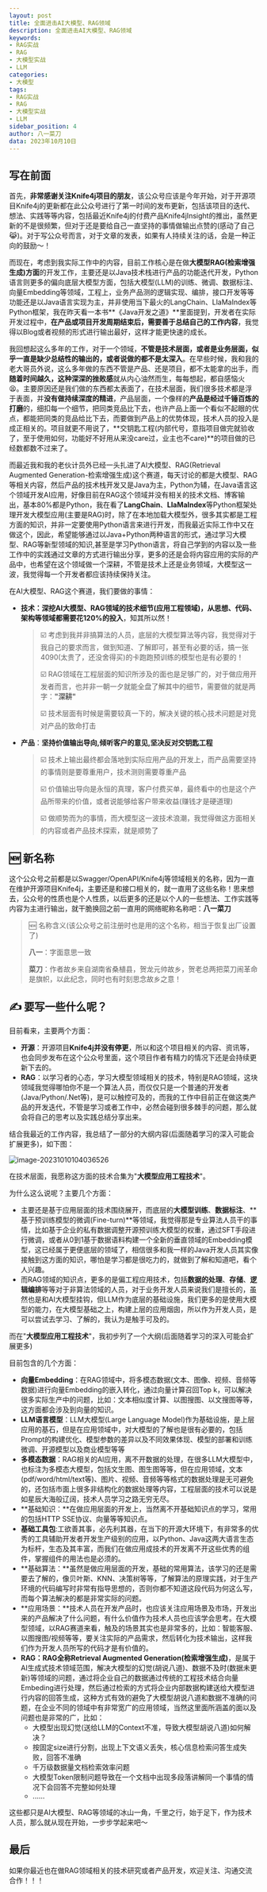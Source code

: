 ```yaml
---
layout: post
title: 全面进击AI大模型、RAG领域
description: 全面进击AI大模型、RAG领域
keywords:
- RAG实战
- RAG
- 大模型实战
- LLM
categories:
- 大模型
tags:
- RAG实战
- RAG
- 大模型实战
- LLM
sidebar_position: 4
author: 八一菜刀
data: 2023年10月10日
---
```




## 写在前面

首先，**非常感谢关注Knife4j项目的朋友**，该公众号应该是今年开始，对于开源项目Knife4j的更新都在此公众号进行了第一时间的发布更新，包括该项目的迭代、想法、实践等等内容，包括最近Knife4j的付费产品Knife4jInsight的推出，虽然更新的不是很频繁，但对于还是要给自己一直坚持的事情做输出点赞的(感动了自己😹)。对于写公众号而言，对于文章的发表，如果有人持续关注的话，会是一种正向的鼓励～！

而现在，考虑到我实际工作中的内容，目前工作核心是在做**大模型RAG(检索增强生成)方面**的开发工作，主要还是以Java技术栈进行产品的功能迭代开发，Python语言则更多的偏向底层大模型方面，包括大模型(LLM)的训练、微调、数据标注、向量Embedding等领域，工程上，业务产品测的逻辑实现、编排，接口开发等等功能还是以Java语言实现为主，并非使用当下最火的LangChain、LlaMaIndex等Python框架，我在昨天看一本书**《Java开发之道》**里面提到，开发者在实际开发过程中，**在产品或项目开发周期结束后，需要善于总结自己的工作内容**，我觉得以Blog或者视频的形式进行输出最好，这样才能更快速的成长。

我回想起这么多年的工作，对于一个领域，**不管是技术层面，或者是业务层面，似乎一直是缺少总结性的输出的，或者说做的都不是太深入**。在早些时候，我和我的老大哥员外说，这么多年做的东西不管是产品、还是项目，都不太能拿的出手，而**随着时间越久，这种深深的挫败感**就从内心油然而生，每每想起，都自感恼火😫。主要原因还是我们做的东西都太表面了，在技术层面，我们很多技术都是浮于表面，并**没有做持续深度的精进**，产品层面，一个像样的**产品是经过千锤百炼的打磨**的，细扣每一个细节，把同类竞品比下去，也许产品上面一个看似不起眼的优点，都能把同类的竞品给比下去，而要做到产品上的优势体现，技术人员的投入是成正相关的。项目就更不用说了，**交钥匙工程(内部代号，意指项目做完就验收了，至于使用如何，功能好不好用从来没care过，业主也不care)**的项目做的已经数都数不过来了。

而最近我和我的老伙计员外已经一头扎进了AI大模型、RAG(Retrieval Augmented Generation-检索增强生成)这个赛道，每天讨论的都是大模型、RAG等相关内容，然后产品的技术栈开发又是Java为主，Python为辅，在Java语言这个领域开发AI应用，好像目前在RAG这个领域并没有相关的技术文档、博客输出，基本80%都是Python，我在看了**LangChain**、**LlaMaIndex**等Python框架处理开发大模型应用(主要是RAG)时，除了在本地加载大模型外，很多其实都是工程方面的知识，并非一定要使用Python语言来进行开发，而我最近实际工作中又在做这个，因此，希望能够通过以Java+Python两种语言的形式，通过学习大模型、RAG等新型领域的知识,甚至是学习Python语言，将自己学到的内容以及一些工作中的实践通过文章的方式进行输出分享，更多的还是会将内容应用的实际的产品中，也希望在这个领域做一个深耕，不管是技术上还是业务领域，大模型这一波，我觉得每一个开发者都应该持续保持关注。

在AI大模型、RAG这个赛道，我们要做的事情：

- **技术：**深挖AI大模型、RAG领域的技术细节(应用工程领域)，从思想、代码、架构等领域都需要**花120%的投入**，知其所以然！

  > ☑️ 考虑到我并非搞算法的人员，底层的大模型算法等内容，我觉得对于我自己的要求而言，做到知道、了解即可，甚至有必要的话，搞一张4090(太贵了，还没舍得买)的卡跑跑预训练的模型也是有必要的！
  >
  > ☑️ RAG领域在工程层面的知识所涉及的面也是足够广的，对于做应用开发者而言，也并非一朝一夕就能全盘了解其中的细节，需要做的就是两字：**"深耕"**
  >
  > ☑️ 技术层面有时候是需要较真一下的，解决关键的核心技术问题是对竞对产品的致命打击

- **产品**：**坚持价值输出导向,倾听客户的意见,坚决反对交钥匙工程**

	 > ☑️ 技术上输出最终都会落地到实际应用产品的开发上，而产品需要坚持的事情则是要尊重用户，技术测则需要尊重产品
	 >
	 > ☑️ 价值输出导向是永恒的真理，客户付费买单，最终看中的也是这个产品所带来的价值，或者说能够给客户带来收益(赚钱才是硬道理)
	 >
	 > ☑️ 做顺势而为的事情，而大模型这一波技术浪潮，我觉得做这方面相关的内容或者产品技术探索，就是顺势了

## 🆕 新名称

这个公众号之前都是以Swagger/OpenAPI/Knife4j等领域相关的名称，因为一直在维护开源项目Knife4j，主要还是和接口相关的，就一直用了这些名称！思来想去，公众号的性质也是个人性质，以后更多的还是以个人的一些想法、工作实践等内容为主进行输出，就干脆换回之前一直用的网络昵称名称吧：**八一菜刀**

> 🆕 名称含义(该公众号之前注册时也是用的这个名称，相当于恢复出厂设置了)
>
> **八一**：字面意思一致
>
> **菜刀**：作者故乡来自湖南省桑植县，贺龙元帅故乡，贺老总两把菜刀闹革命是旗帜，以此纪念，同时也有时刻思念故乡之意！

## ✍️ 要写一些什么呢？

目前看来，主要两个方面：

- **开源**：开源项目**Knife4j并没有停更**，所以和这个项目相关的内容、资讯等，也会同步发布在这个公众号里面，这个项目作者有精力的情况下还是会持续更新下去的。
- **RAG**：以学习者的心态，学习大模型领域相关的技术，特别是RAG领域，这块领域我觉得哪怕你不是一个算法人员，而仅仅只是一个普通的开发者(Java/Python/.Net等)，是可以触控可及的，而我的工作中目前正在做这类产品的开发迭代，不管是学习或者工作中，必然会碰到很多棘手的问题，那么就会将自己的思考以及实践总结分享出来。

结合我最近的工作内容，我总结了一部分的大纲内容(后面随着学习的深入可能会扩展更多)，如下图：

![image-20231010104036526](/assets/images/llm/llm-start/image-20231010104036526.png)

在技术层面，我愿称这方面的技术合集为"**大模型应用工程技术**"。

为什么这么说呢？主要几个方面：

- 主要还是基于应用层面的技术围绕展开，而底层的**大模型训练**、**数据标注**、**基于预训练模型的微调(Fine-turn)**等领域，我觉得那是专业算法人员干的事情，比如基于企业的私有数据调整开源预训练大模型的权重，通过SFT手段进行微调，或者从0到1基于数据语料构建一个全新的垂直领域的Embedding模型，这已经属于更便底层的领域了，相信很多和我一样的Java开发人员其实像接触到这方面的知识，哪怕是学习都是很吃力的，就做到了解和知道吧，看个人兴趣。
- 而RAG领域的知识点，更多的是偏工程应用技术，包括**数据的处理**、**存储**、**逻辑编排**等等对于非算法领域的人员，对于业务开发人员来说我们是擅长的，虽然也是和AI大模型挂钩，但LLM作为底层的基础设施，我们更多的是使用大模型的能力，在大模型基础之上，构建上层的应用烟囱，所以作为开发人员，是可以尝试去学习、了解的，我认为是触手可及的。

而在"**大模型应用工程技术**"，我初步列了一个大纲(后面随着学习的深入可能会扩展更多)

目前包含的几个方面：

- **向量Embedding**：在RAG领域中，将多模态数据(文本、图像、视频、音频等数据)进行向量Embedding的嵌入转化，通过向量计算召回Top k，可以解决很多实际生产中的问题，比如：文本相似度计算、以图搜图、以文搜图等等，这方面都会涉及到向量的知识。
- **LLM语言模型**：LLM大模型(Large Language Model)作为基础设施，是上层应用的基石，但是在应用领域中，对大模型的了解也是很有必要的，包括Prompt的构建优化、模型参数的差异以及不同效果体现、模型的部署和训练微调、开源模型以及商业模型等等
- **多模态数据**：RAG相关的AI应用，离不开数据的处理，在很多LLM大模型中，也标注为多模态大模型，包括文生图、图生图等等，但在应用领域，文本(pdf/word/html/text等)、图片、视频、音频等等格式的数据处理是无可避免的，还包括市面上很多非结构化的数据处理等内容，工程层面的技术可以说是如星辰大海般辽阔，技术人员学习之路无穷无尽。
- **基础知识：**在做应用层面的开发上，当然离不开基础知识点的学习，常用的包括HTTP SSE协议、向量等等知识点。
- **基础工具包**:工欲善其事，必先利其器，在当下的开源大环境下，有非常多的优秀的工具辅助开发者开发生产级别的应用，以Python、Java这两大语言生态为标杆，生态及其丰富，而我们在做应用成技术的开发离不开这些优秀的组件，掌握组件的用法也是必须的。
- **基础算法：**虽然是做应用层面的开发，基础的常用算法，该学习的还是需要去了解的，像贝叶斯、KNN、决策树等等，了解算法的原理实践，对于生产环境的代码编写时非常有指导思想的，否则你都不知道这段代码为何这么写，而每个算法解决的都是非常实际的问题。
- **应用场景：**技术人员在开发产品时，也应该关注应用场景及市场，开发出来的产品解决了什么问题，有什么价值作为技术人员也应该学会思考。在大模型领域，以RAG赛道来看，触及的场景其实也是非常多的，比如：智能客服、以图搜图/视频等等，要关注实际的产品需求，然后转化为技术输出，这样我们作为开发人员所写的代码才是有价值的。
- **RAG：**RAG全称**Retrieval Augmented Generation(检索增强生成)**，是属于AI生成式技术领域范围，解决大模型的幻觉(胡说八道)、数据不及时(数据未更新)等领域的问题，通过将企业自己的数据通过传统的工程技术结合向量Embeding进行处理，然后通过检索的方式将企业内部数据构建送给大模型进行内容的回答生成，这种方式有效的避免了大模型胡说八道和数据不准确的问题，在企业不同的领域中有非常宽广的应用领域，当然这里面所涵盖的面以及问题也是非常的广，比如：
  - 大模型出现幻觉(送给LLM的Context不准，导致大模型胡说八道)如何解决？
  - 按固定size进行分割，出现上下文语义丢失，核心信息检索问答生成失败，回答不准确
  - 千万级数据量文档检索效率问题
  - 大模型Token限制问题导致在一个文档中出现多段落讲解同一个事情的情况下会回答不完整如何处理
  - ......

这些都只是AI大模型、RAG等领域的冰山一角，千里之行，始于足下，作为技术人员，那么就从现在开始，一步步学起来吧～

## 最后

如果你最近也在做RAG领域相关的技术研究或者产品开发，欢迎关注、沟通交流合作！！！
